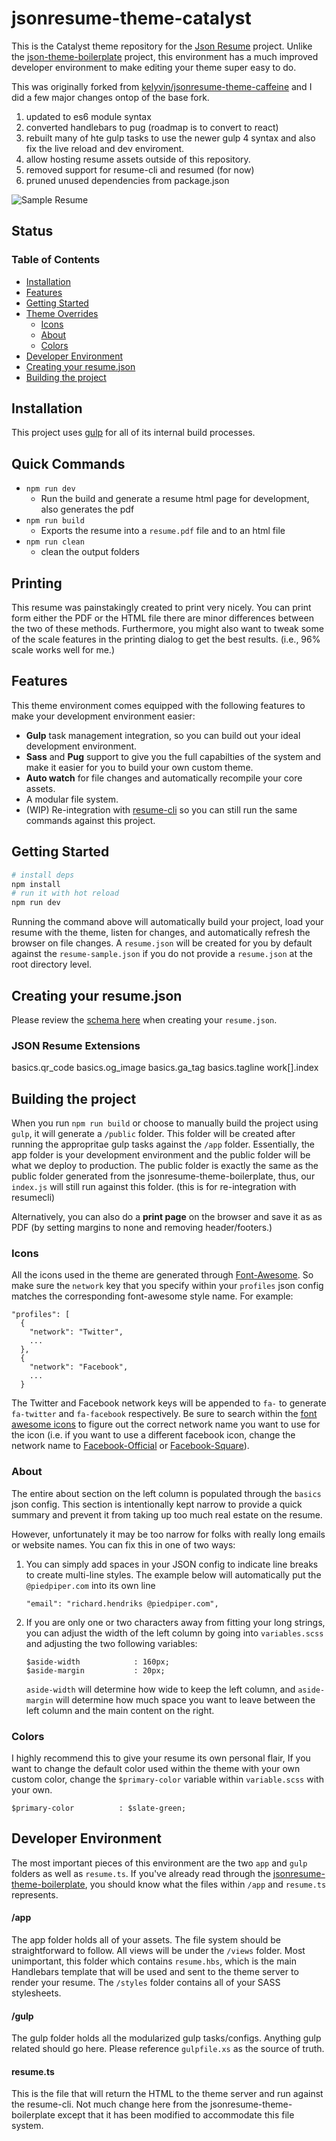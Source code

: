 # jsonresume-theme-catalyst

This is the Catalyst theme repository for the [Json Resume](https://jsonresume.org/) project. Unlike the [json-theme-boilerplate](https://github.com/jsonresume/jsonresume-theme-boilerplate) project, this environment has a much improved developer environment to make editing your theme super easy to do.

This was originally forked from [kelyvin/jsonresume-theme-caffeine](https://github.com/kelyvin/jsonresume-theme-caffeine) and I did a few major changes ontop of the base fork.
1. updated to es6 module syntax
2. converted handlebars to pug (roadmap is to convert to react)
3. rebuilt many of hte gulp tasks to use the newer gulp 4 syntax and also fix the live reload and dev enviroment.
4. allow hosting resume assets outside of this repository.
5. removed support for resume-cli and resumed (for now)
6. pruned unused dependencies from package.json

![Sample Resume](./public/resume.png)

## Status

### Table of Contents

* [Installation](#installation)
* [Features](#features)
* [Getting Started](#getting-started)
* [Theme Overrides](#theme-overrides)
    * [Icons](#icons)
    * [About](#about)
    * [Colors](#colors)
* [Developer Environment](#developer-environment)
* [Creating your resume.json](#creating-your-resumejson)
* [Building the project](#building-the-project)
## Installation
This project uses [gulp](http://gulpjs.com/) for all of its internal build processes.

## Quick Commands
- `npm run dev` 
  - Run the build and generate a resume html page for development, also generates the pdf
- `npm run build` 
  - Exports the resume into a `resume.pdf` file and to an html file
- `npm run clean`
  - clean the output folders 

## Printing
  
This resume was painstakingly created to print very nicely.  You can print form either the PDF or the HTML file there are minor differences between the two of these methods.  Furthermore, you might also want to tweak some of the scale features in the 
printing dialog to get the best results. (i.e., 96% scale works well for me.)

## Features
This theme environment comes equipped with the following features to make your development environment easier:

- **Gulp** task management integration, so you can build out your ideal development environment.
- **Sass** and **Pug** support to give you the full capabilties of the system and make it easier for you to build your own custom theme.
- **Auto watch** for file changes and automatically recompile your core assets.
- A modular file system.
- (WIP) Re-integration with [resume-cli](https://github.com/jsonresume/resume-cli) so you can still run the same commands against this project.

## Getting Started

```bash
# install deps
npm install
# run it with hot reload
npm run dev
```

Running the command above will automatically build your project, load your resume with the theme, listen for changes, and automatically refresh the browser on file changes. A `resume.json` will be created for you by default against the `resume-sample.json` if you do not provide a `resume.json` at the root directory level.

## Creating your resume.json

Please review the [schema here](https://jsonresume.org/schema/) when creating your `resume.json`.

### JSON Resume Extensions

basics.qr_code
basics.og_image
basics.ga_tag
basics.tagline
work[].index

## Building the project
When you run `npm run build` or choose to manually build the project using `gulp`, it will generate a `/public` folder. This folder will be created after running the appropritae gulp tasks against the `/app` folder. Essentially, the app folder is your development environment and the public folder will be what we deploy to production. The public folder is exactly the same as the public folder generated from the jsonresume-theme-boilerplate, thus, our `index.js` will still run against this folder. (this is for re-integration with resumecli)

Alternatively, you can also do a **print page** on the browser and save it as as PDF (by setting margins to none and removing header/footers.)

### Icons
All the icons used in the theme are generated through [Font-Awesome](http://fontawesome.io/). So make sure the `network` key that you specify within your `profiles` json config matches the corresponding font-awesome style name. For example:

```
"profiles": [
  {
    "network": "Twitter",
    ...
  },
  {
    "network": "Facebook",
    ...
  }
```

The Twitter and Facebook network keys will be appended to `fa-` to generate `fa-twitter` and `fa-facebook` respectively. Be sure to search within the [font awesome icons](http://fontawesome.io/icons/) to figure out the correct network name you want to use for the icon (i.e. if you want to use a different facebook icon, change the network name to [Facebook-Official](http://fontawesome.io/icon/facebook-official/) or [Facebook-Square](http://fontawesome.io/icon/facebook-square/)).

### About
The entire about section on the left column is populated through the `basics` json config. This section is intentionally kept narrow to provide a quick summary and prevent it from taking up too much real estate on the resume.

However, unfortunately it may be too narrow for folks with really long emails or website names. You can fix this in one of two ways:

1. You can simply add spaces in your JSON config to indicate line breaks to create multi-line styles. The example below will automatically put the `@piedpiper.com` into its own line

    ```
    "email": "richard.hendriks @piedpiper.com",
    ```


2. If you are only one or two characters away from fitting your long strings, you can adjust the width of the left column by going into `variables.scss` and adjusting the two following variables:

    ```
    $aside-width            : 160px;
    $aside-margin           : 20px;
    ```

    `aside-width` will determine how wide to keep the left column, and `aside-margin` will determine how much space you want to leave between the left column and the main content on the right.

### Colors
I highly recommend this to give your resume its own personal flair, If you want to change the default color used within the theme with your own custom color, change the `$primary-color` variable within `variable.scss` with your own.

```
$primary-color          : $slate-green;
```

## Developer Environment
The most important pieces of this environment are the two `app` and `gulp` folders as well as `resume.ts`. If you've already read through the [jsonresume-theme-boilerplate](https://github.com/jsonresume/jsonresume-theme-boilerplate), you should know what the files within `/app` and `resume.ts` represents.

#### /app
The app folder holds all of your assets. The file system should be straightforward to follow. All views will be under the `/views`  folder. Most unimportant, this folder which contains `resume.hbs`, which is the main Handlebars template that will be used and sent to the theme server to render your resume. The  `/styles` folder contains all of your SASS stylesheets.

#### /gulp
The gulp folder holds all the modularized gulp tasks/configs. Anything gulp related should go here. Please reference `gulpfile.xs` as the source of truth.

#### resume.ts
This is the file that will return the HTML to the theme server and run against the resume-cli. Not much change here from the jsonresume-theme-boilerplate except that it has been modified to accommodate this file system.
